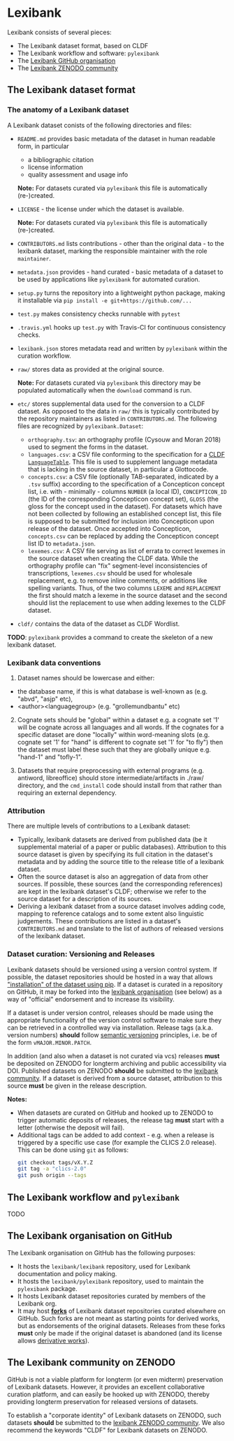 # Lexibank

Lexibank consists of several pieces:
- The Lexibank dataset format, based on CLDF
- The Lexibank workflow and software: `pylexibank`
- The [Lexibank GitHub organisation](https://github.com/lexibank)
- The [Lexibank ZENODO community](https://zenodo.org/communities/lexibank)


## The Lexibank dataset format

### The anatomy of a Lexibank dataset

A Lexibank dataset conists of the following directories and files:

- `README.md` provides basic metadata of the dataset in human readable form, in particular 
  - a bibliographic citation
  - license information
  - quality assessment and usage info

  **Note:** For datasets curated via `pylexibank` this file is automatically (re-)created.
- `LICENSE` - the license under which the dataset is available.

  **Note:** For datasets curated via `pylexibank` this file is automatically (re-)created.
- `CONTRIBUTORS.md` lists contributions - other than the original data - to the lexibank dataset, marking the responsible maintainer with the role `maintainer`.
- `metadata.json` provides - hand curated - basic metadata of a dataset to be used by applications like `pylexibank` for automated curation.
- `setup.py` turns the repository into a lightweight python package, making it installable via `pip install -e git+https://github.com/...`
- `test.py` makes consistency checks runnable with `pytest`
- `.travis.yml` hooks up `test.py` with Travis-CI for continuous consistency checks.
- `lexibank.json` stores metadata read and written by `pylexibank` within the curation workflow.
- `raw/` stores data as provided at the original source.

  **Note:** For datasets curated via `pylexibank` this directory may be populated automatically when the `download` command is run.
- `etc/`<a id="etc"> </a> stores supplemental data used for the conversion to a CLDF dataset. As opposed to the data in `raw/` this is typically contributed by the repository maintainers as listed in `CONTRIBUTORS.md`. The following files are recognized by `pylexibank.Dataset`:
  - `orthography.tsv`: an orthography profile (Cysouw and Moran 2018) used to segment the forms in the dataset.
  - `languages.csv`: a CSV file conforming to the specification for a [CLDF `LanguageTable`](https://github.com/cldf/cldf/tree/master/components/languages). This file is used to supplement language metadata that is lacking in the source dataset, in particular a Glottocode.
  - `concepts.csv`: a CSV file (optionally TAB-separated, indicated by a `.tsv` suffix) according to the specification of a Concepticon concept list, i.e. with - minimally - columns `NUMBER` (a local ID), `CONCEPTICON_ID` (the ID of the corresponding Concepticon concept set), `GLOSS` (the gloss for the concept used in the dataset). For datasets which have not been collected by following an established concept list, this file is supposed to be submitted for inclusion into Concepticon upon release of the dataset. Once accepted into Concepticon, `concepts.csv` can be replaced by adding the Concepticon concept list ID to `metadata.json`.
  - `lexemes.csv`: A CSV file serving as list of errata to correct lexemes in the source dataset when creating the CLDF data. While the orthography profile can "fix" segment-level inconsistencies of transcriptions, `lexemes.csv` should be used for wholesale replacement, e.g. to remove inline comments, or additions like spelling variants. Thus, of the two columns `LEXEME` and `REPLACEMENT` the first should match a lexeme in the source dataset and the second should list the replacement to use when adding lexemes to the CLDF dataset.
- `cldf/` contains the data of the dataset as CLDF Wordlist.

**TODO**: `pylexibank` provides a command to create the skeleton of a new lexibank dataset.


### Lexibank data conventions

1. Dataset names should be lowercase and either:
- the database name, if this is what database is well-known as (e.g. "abvd", "asjp" etc), 
- \<author\>\<languagegroup\> (e.g. "grollemundbantu" etc)

2. Cognate sets should be "global" within a dataset e.g. a cognate set '1' will be cognate across all languages and all words. If the cognates for a specific dataset are done "locally" within word-meaning slots (e.g. cognate set '1' for "hand" is different to cognate set '1' for "to fly") then the dataset must label these such that they are globally unique e.g. "hand-1" and "tofly-1".

3. Datasets that require preprocessing with external programs (e.g. antiword, libreoffice) should store intermediate/artifacts in ./raw/ directory, and the `cmd_install` code should install from that rather than requiring an external dependency.


### Attribution

There are multiple levels of contributions to a Lexibank dataset:
- Typically, lexibank datasets are derived from published data (be it supplemental material of a paper or public databases). Attribution to this source dataset is given by specifying its full citation in the dataset's metadata and by adding the source title to the release title of a lexibank dataset.
- Often the source dataset is also an aggregation of data from other sources. If possible, these sources (and the corresponding references) are kept in the lexibank dataset's CLDF; otherwise we refer to the source dataset for a description of its sources.
- Deriving a lexibank dataset from a source dataset involves adding code, mapping to reference catalogs and to some extent also linguistic judgements. These contributions are listed in a dataset's `CONTRIBUTORS.md` and translate to the list of authors of released versions of the lexibank dataset.


### Dataset curation: Versioning and Releases

Lexibank datasets should be versioned using a version control system. If possible, the dataset repositories should
be hosted in a way that allows ["installation" of the dataset using pip](https://pip.pypa.io/en/stable/reference/pip_install/#vcs-support). If a dataset is curated in a repository on GitHub, it may be forked into the [lexibank organisation](https://github.com/lexibank) (see below) as a way of "official" endorsement and to increase its visibility.

If a dataset is under version control, releases should be made using the appropriate functionality of the version
control software to make sure they can be retrieved in a controlled way via installation. Release tags (a.k.a. version numbers) **should** follow [semantic versioning](https://semver.org/) principles, i.e. be of the form `vMAJOR.MINOR.PATCH`. 

In addition (and also when a dataset is not curated via vcs) releases **must** be deposited on ZENODO for longterm archiving and public accessibility via DOI. Published datasets on ZENODO **should** be submitted to the 
[lexibank community](https://zenodo.org/communities/lexibank). If a dataset is derived from a source dataset, attribution to this source **must** be given in the release description.

**Notes:** 
- When datasets are curated on GitHub and hooked up to ZENODO to trigger automatic deposits of releases, the release tag **must** start with a letter (otherwise the deposit will fail).
- Additional tags can be added to add context - e.g. when a release is triggered by a specific use case (for example the CLICS 2.0 release). This can be done using `git` as follows:
  ```bash
  git checkout tags/vX.Y.Z
  git tag -a "clics-2.0"
  git push origin --tags
  ```


## The Lexibank workflow and `pylexibank`

TODO


## The Lexibank organisation on GitHub

The Lexibank organisation on GitHub has the following purposes:

- It hosts the `lexibank/lexibank` repository, used for Lexibank documentation and policy making.
- It hosts the `lexibank/pylexibank` repository, used to maintain the `pylexibank` package.
- It hosts Lexibank dataset repositories curated by members of the Lexibank org.
- It may host [**forks**](https://en.wikipedia.org/wiki/Fork_(software_development)) of Lexibank dataset repositories curated elsewhere on GitHub. Such forks are not meant as starting points for derived works, but as
endorsements of the original datasets. Releases from these forks **must** only be made if the original dataset is
abandoned (and its license allows [derivative works](https://en.wikipedia.org/wiki/Derivative_work)).



## The Lexibank community on ZENODO

GitHub is not a viable platform for longterm (or even midterm) preservation of Lexibank datasets. However, it provides an excellent collaborative curation platform, and can easily be hooked up with ZENODO, thereby providing longterm preservation for released versions of datasets.

To establish a "corporate identity" of Lexibank datasets on ZENODO, such datasets **should** be submitted to the [lexibank ZENODO community](https://zenodo.org/communities/lexibank). We also recommend the keywords "CLDF" for Lexibank datasets on ZENODO.
